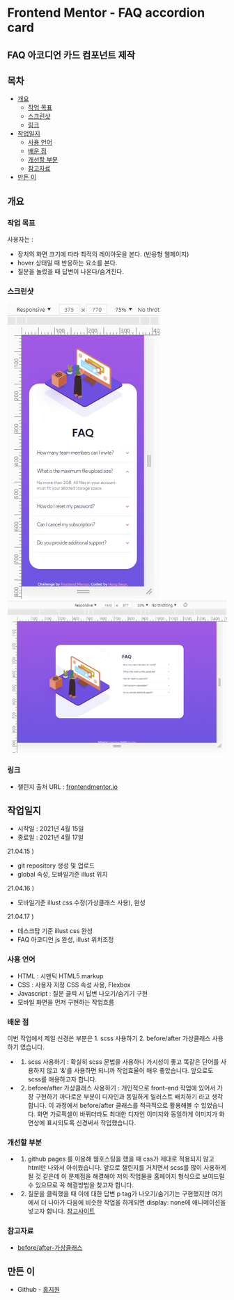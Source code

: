 # Frontend Mentor - FAQ accordion card

## FAQ 아코디언 카드 컴포넌트 제작

## 목차

- [개요](#개요)
  - [작업 목표](#작업-목표)
  - [스크린샷](#스크린샷)
  - [링크](#링크)
- [작업일지](#작업일지)
  - [사용 언어](#사용-언어)
  - [배운 점](#배운-점)
  - [개선할 부분](#개선할-부분)
  - [참고자료](#참고자료)
- [만든 이](#만든-이)


## 개요

### 작업 목표

사용자는 :

- 장치의 화면 크기에 따라 최적의 레이아웃을 본다. (반응형 웹페이지)
- hover 상태일 때 반응하는 요소를 본다.
- 질문을 눌렀을 때 답변이 나온다/숨겨진다.


### 스크린샷

![mobile](/screenshots/mobile.png)
![desktop](/screenshots/desktop.png)

### 링크

- 챌린지 출처 URL : [frontendmentor.io](https://www.frontendmentor.io/challenges/faq-accordion-card-XlyjD0Oam)
<!-- - 작업물 사이트 URL: [Add live site URL here](https://your-live-site-url.com) -->

## 작업일지

- 시작일 : 2021년 4월 15일
- 종료일 : 2021년 4월 17일

21.04.15 )

- git repository 생성 및 업로드
- global 속성, 모바일기준 illust 위치

21.04.16 )

- 모바일기준 illust css 수정(가상클래스 사용), 완성

21.04.17 )

- 데스크탑 기준 illust css 완성
- FAQ 아코디언 js 완성, illust 위치조정


### 사용 언어

- HTML : 시맨틱 HTML5 markup
- CSS : 사용자 지정 CSS 속성 사용, Flexbox
- Javascript : 질문 클릭 시 답변 나오기/숨기기 구현
- 모바일 화면을 먼저 구현하는 작업흐름

### 배운 점

이번 작업에서 제일 신경쓴 부분은 1. scss 사용하기 2. before/after 가상클래스 사용하기 였습니다.
- 1. scss 사용하기 : 확실히 scss 문법을 사용하니 가시성이 좋고 똑같은 단어를 사용하지 않고 '&'를 사용하면 되니까 작업효율이 매우 좋았습니다.  앞으로도 scss를 애용하고자 합니다.
- 2. before/after 가상클래스 사용하기 : 개인적으로 front-end 작업에 있어서 가장 구현하기 까다로운 부분이 디자인과 동일하게 일러스트 배치하기 라고 생각합니다. 이 과정에서 before/after 클래스를 적극적으로 활용해볼 수 있었습니다. 화면 가로픽셀이 바뀌더라도 최대한 디자인 이미지와 동일하게 이미지가 화면상에 표시되도록 신경써서 작업했습니다.


### 개선할 부분
- 1. github pages 를 이용해 웹호스팅을 했을 때 css가 제대로 적용되지 않고 html만 나와서 아쉬웠습니다. 앞으로 챌린지를 거치면서 scss를 많이 사용하게될 것 같은데 이 문제점을 해결해야 저의 작업물을 홈페이지 형식으로 보여드릴 수 있으므로 꼭 해결방법을 찾고자 합니다.

- 2. 질문을 클릭했을 때 이에 대한 답변 p tag가 나오기/숨기기는 구현했지만 여기에서 더 나아가 다음에 비슷한 작업을 하게되면 display: none에 애니메이션을 넣고자 합니다. [참고사이트](https://blog.hyungsub.com/entry/display-none%EC%97%90-%EC%95%A0%EB%8B%88%EB%A9%94%EC%9D%B4%EC%85%98-%EC%B6%94%EA%B0%80%ED%95%98%EA%B8%B0)

### 참고자료
- [before/after-가상클래스](http://uxuiz.cafe24.com/wp/archives/4726)


## 만든 이
- Github - [홍지원](https://github.com/g1hong)




